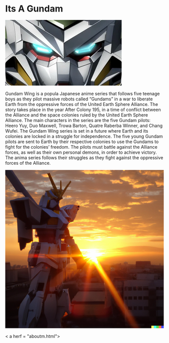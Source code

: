 # Its A Gundam


<img src="gundam1.png">

Gundam Wing is a popula Japanese anime series that follows five teenage boys as they pilot massive robots called “Gundams” in a war to liberate Earth from the oppressive forces of the United Earth Sphere Alliance. The story takes place in the year After Colony 195, in a time of conflict between the Alliance and the space colonies ruled by the United Earth Sphere Alliance. The main characters in the series are the five Gundam pilots: Heero Yuy, Duo Maxwell, Trowa Barton, Quatre Raberba Winner, and Chang Wufei.
The Gundam Wing series is set in a future where Earth and its colonies are locked in a struggle for independence. The five young Gundam pilots are sent to Earth by their respective colonies to use the Gundams to fight for the colonies’ freedom. The pilots must battle against the Alliance forces, as well as their own personal demons, in order to achieve victory. The anima series follows their struggles as they fight against the oppressive forces of the Alliance.

<img src="gundam2.png" width="800">

< a herf = "aboutm.html">
